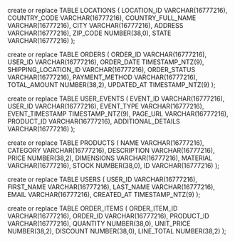 create or replace TABLE LOCATIONS (
	LOCATION_ID VARCHAR(16777216),
	COUNTRY_CODE VARCHAR(16777216),
	COUNTRY_FULL_NAME VARCHAR(16777216),
	CITY VARCHAR(16777216),
	ADDRESS VARCHAR(16777216),
	ZIP_CODE NUMBER(38,0),
	STATE VARCHAR(16777216)
);

create or replace TABLE ORDERS (
	ORDER_ID VARCHAR(16777216),
	USER_ID VARCHAR(16777216),
	ORDER_DATE TIMESTAMP_NTZ(9),
	SHIPPING_LOCATION_ID VARCHAR(16777216),
	ORDER_STATUS VARCHAR(16777216),
	PAYMENT_METHOD VARCHAR(16777216),
	TOTAL_AMOUNT NUMBER(38,2),
	UPDATED_AT TIMESTAMP_NTZ(9)
);

create or replace TABLE USER_EVENTS (
	EVENT_ID VARCHAR(16777216),
	USER_ID VARCHAR(16777216),
	EVENT_TYPE VARCHAR(16777216),
	EVENT_TIMESTAMP TIMESTAMP_NTZ(9),
	PAGE_URL VARCHAR(16777216),
	PRODUCT_ID VARCHAR(16777216),
	ADDITIONAL_DETAILS VARCHAR(16777216)
);

create or replace TABLE PRODUCTS (
	NAME VARCHAR(16777216),
	CATEGORY VARCHAR(16777216),
	DESCRIPTION VARCHAR(16777216),
	PRICE NUMBER(38,2),
	DIMENSIONS VARCHAR(16777216),
	MATERIAL VARCHAR(16777216),
	STOCK NUMBER(38,0),
	ID VARCHAR(16777216)
);

create or replace TABLE USERS (
	USER_ID VARCHAR(16777216),
	FIRST_NAME VARCHAR(16777216),
	LAST_NAME VARCHAR(16777216),
	EMAIL VARCHAR(16777216),
	CREATED_AT TIMESTAMP_NTZ(9)
);

create or replace TABLE ORDER_ITEMS (
	ORDER_ITEM_ID VARCHAR(16777216),
	ORDER_ID VARCHAR(16777216),
	PRODUCT_ID VARCHAR(16777216),
	QUANTITY NUMBER(38,0),
	UNIT_PRICE NUMBER(38,2),
	DISCOUNT NUMBER(38,0),
	LINE_TOTAL NUMBER(38,2)
);
